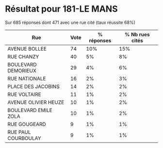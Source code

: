 # Résultat pour 181-LE MANS

Sur 685 réponses dont 471 avec une rue cité (taux réussite 68%)

| Rue | Vote | % réponses | % Nb rues cités|
|-----|------|------------|----------------|
| AVENUE BOLLEE | 74 | 10% | 15%|
| RUE CHANZY | 40 | 5% | 8%|
| BOULEVARD DEMORIEUX | 29 | 4% | 6%|
| RUE NATIONALE | 16 | 2% | 3%|
| PLACE DES JACOBINS | 14 | 2% | 2%|
| RUE VOLTAIRE | 11 | 1% | 2%|
| AVENUE OLIVIER HEUZE | 10 | 1% | 2%|
| BOULEVARD EMILE ZOLA | 10 | 1% | 2%|
| RUE GOUGEARD | 9 | 1% | 1%|
| RUE PAUL COURBOULAY | 9 | 1% | 1%|
